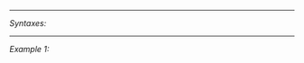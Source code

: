 


---
*Syntaxes:*

<!-- [] call `BIN_fnc_diag_getAllAreaEntities` -->

---
*Example 1:*

<!-- 
```sqf
[] call BIN_fnc_diag_getAllAreaEntities;
``` -->